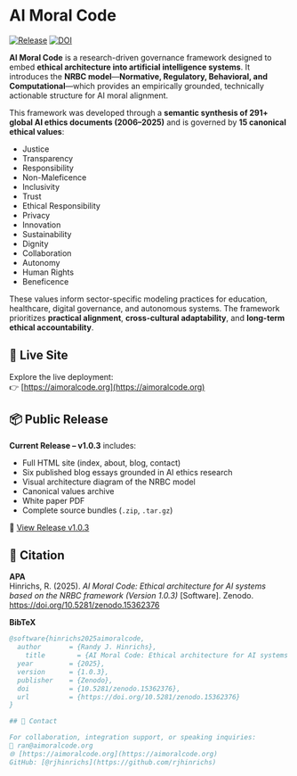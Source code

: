 # AI Moral Code

[![Release](https://img.shields.io/github/v/release/rjhinrichs/aimoralcode)](https://github.com/rjhinrichs/aimoralcode/releases/tag/v1.0.3)
[![DOI](https://zenodo.org/badge/DOI/10.5281/zenodo.15362376.svg)](https://doi.org/10.5281/zenodo.15362376)

**AI Moral Code** is a research-driven governance framework designed to embed **ethical architecture into artificial intelligence systems**. It introduces the **NRBC model**—**Normative, Regulatory, Behavioral, and Computational**—which provides an empirically grounded, technically actionable structure for AI moral alignment.

This framework was developed through a **semantic synthesis of 291+ global AI ethics documents (2006–2025)** and is governed by **15 canonical ethical values**:

- Justice  
- Transparency  
- Responsibility  
- Non-Maleficence  
- Inclusivity  
- Trust  
- Ethical Responsibility  
- Privacy  
- Innovation  
- Sustainability  
- Dignity  
- Collaboration  
- Autonomy  
- Human Rights  
- Beneficence  

These values inform sector-specific modeling practices for education, healthcare, digital governance, and autonomous systems. The framework prioritizes **practical alignment**, **cross-cultural adaptability**, and **long-term ethical accountability**.

## 🔗 Live Site

Explore the live deployment:  
👉 [https://aimoralcode.org](https://aimoralcode.org)

## 📦 Public Release

**Current Release – v1.0.3** includes:
- Full HTML site (index, about, blog, contact)
- Six published blog essays grounded in AI ethics research
- Visual architecture diagram of the NRBC model
- Canonical values archive
- White paper PDF
- Complete source bundles (`.zip`, `.tar.gz`)

🔖 [View Release v1.0.3](https://github.com/rjhinrichs/aimoralcode/releases/tag/v1.0.3)

## 📖 Citation

**APA**  
Hinrichs, R. (2025). *AI Moral Code: Ethical architecture for AI systems based on the NRBC framework (Version 1.0.3)* [Software]. Zenodo. https://doi.org/10.5281/zenodo.15362376

**BibTeX**
```bibtex
@software{hinrichs2025aimoralcode,
  author       = {Randy J. Hinrichs},
    title        = {AI Moral Code: Ethical architecture for AI systems based on the NRBC framework},
  year         = {2025},
  version      = {1.0.3},
  publisher    = {Zenodo},
  doi          = {10.5281/zenodo.15362376},
  url          = {https://doi.org/10.5281/zenodo.15362376}
}

## 🤝 Contact

For collaboration, integration support, or speaking inquiries:  
📧 ran@aimoralcode.org  
🌐 [https://aimoralcode.org](https://aimoralcode.org)  
GitHub: [@rjhinrichs](https://github.com/rjhinrichs)
